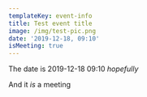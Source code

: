 ```yaml
---
templateKey: event-info
title: Test event title
image: /img/test-pic.png
date: '2019-12-18, 09:10'
isMeeting: true
---
```

The date is 2019-12-18 09:10 _hopefully_

And it _is_ a meeting
